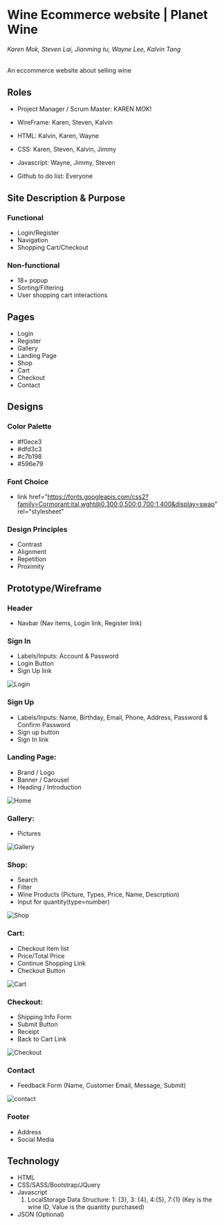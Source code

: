 # Wine Ecommerce website | Planet Wine

###### Karen Mok, Steven Lai, Jianming tu, Wayne Lee, Kalvin Tang

An eccommerce website about selling wine

## Roles

-   Project Manager / Scrum Master: KAREN MOK!

-   WireFrame: Karen, Steven, Kalvin
-   HTML: Kalvin, Karen, Wayne
-   CSS: Karen, Steven, Kalvin, Jimmy
-   Javascript: Wayne, Jimmy, Steven

-   Github to do list: Everyone

## Site Description & Purpose

### Functional

-   Login/Register
-   Navigation
-   Shopping Cart/Checkout

### Non-functional

-   18+ popup
-   Sorting/Filtering
-   User shopping cart interactions

## Pages

-   Login
-   Register
-   Gallery
-   Landing Page
-   Shop
-   Cart
-   Checkout
-   Contact

## Designs

### Color Palette

-   #f0ece3
-   #dfd3c3
-   #c7b198
-   #596e79

### Font Choice

-   link href="https://fonts.googleapis.com/css2?family=Cormorant:ital,wght@0,300;0,500;0,700;1,400&display=swap" rel="stylesheet"

### Design Principles

-   Contrast
-   Alignment
-   Repetition
-   Proximity

## Prototype/Wireframe

### Header

-   Navbar (Nav items, Login link, Register link)

### Sign In

-   Labels/Inputs: Account & Password
-   Login Button
-   Sign Up link

![Login](./img/login-img.png)

### Sign Up

-   Labels/Inputs: Name, Birthday, Email, Phone, Address, Password & Confirm Password
-   Sign up button
-   Sign In link

### Landing Page:

-   Brand / Logo
-   Banner / Carousel
-   Heading / Introduction

![Home](./img/index-img.png)

### Gallery:

-   Pictures

![Gallery](./img/gallery-img.png)

### Shop:

-   Search
-   Filter
-   Wine Products (Picture, Types, Price, Name, Descrption)
-   Input for quantity(type=number)

![Shop](./img/shop-img.png)

### Cart:

-   Checkout Item list
-   Price/Total Price
-   Continue Shopping Link
-   Checkout Button

![Cart](./img/cart-img.png)

### Checkout:

-   Shipping Info Form
-   Submit Button
-   Receipt
-   Back to Cart Link

![Checkout](./img/checkout-img.png)

### Contact

-   Feedback Form (Name, Customer Email, Message, Submit)

![contact](./img/contact-img.png)

### Footer

-   Address
-   Social Media

## Technology

-   HTML
-   CSS/SASS/Bootstrap/JQuery
-   Javascript
    1. LocalStorage Data Structure: 1: {3}, 3: {4}, 4:{5}, 7:{1} (Key is the wine ID, Value is the quantity purchased)
-   JSON (Optional)
